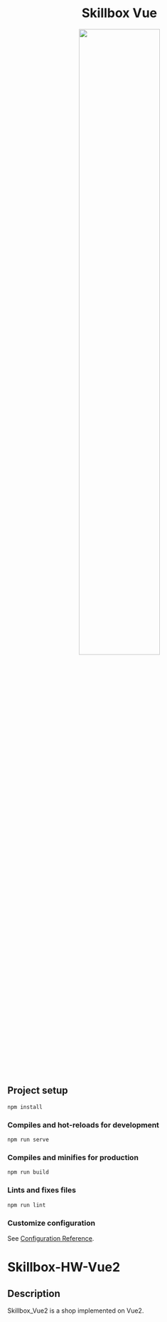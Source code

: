 <h1 align='center'>Skillbox Vue </h1>

<p align='center'>
<img src='https://media.giphy.com/media/n7h5HSpsKPtFxIxdAg/giphy.gif' width='60%'>
</p>

## Project setup
```
npm install
```

### Compiles and hot-reloads for development
```
npm run serve
```

### Compiles and minifies for production
```
npm run build
```

### Lints and fixes files
```
npm run lint
```

### Customize configuration
See [Configuration Reference](https://cli.vuejs.org/config/).
# Skillbox-HW-Vue2


## Description

Skillbox_Vue2 is a shop implemented on Vue2.

